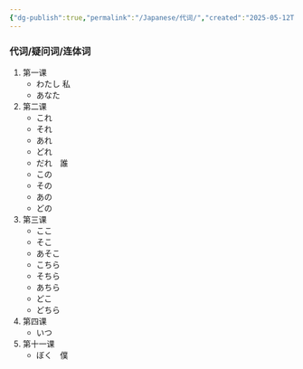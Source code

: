 ```yaml
---
{"dg-publish":true,"permalink":"/Japanese/代词/","created":"2025-05-12T21:46:31.510+08:00","updated":"2025-05-12T23:18:17.778+08:00"}
---
```


### 代词/疑问词/连体词
1. 第一课
	- わたし	私
	- あなた
2. 第二课
	 - これ
	- それ
	- あれ
	- どれ
	- だれ　誰
	- この
	- その
	- あの
	- どの
3. 第三课
	- ここ
	- そこ
	- あそこ
	- こちら
	- そちら
	- あちら
	- どこ
	- どちら
4. 第四课
	- いつ
5. 第十一课
	- ぼく　僕
